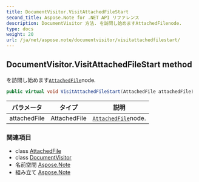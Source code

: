 ```yaml
---
title: DocumentVisitor.VisitAttachedFileStart
second_title: Aspose.Note for .NET API リファレンス
description: DocumentVisitor 方法. を訪問し始めますAttachedFilenode.
type: docs
weight: 20
url: /ja/net/aspose.note/documentvisitor/visitattachedfilestart/
---
```

## DocumentVisitor.VisitAttachedFileStart method

を訪問し始めます[`AttachedFile`](../../attachedfile/)node.

```csharp
public virtual void VisitAttachedFileStart(AttachedFile attachedFile)
```

| パラメータ | タイプ | 説明 |
| --- | --- | --- |
| attachedFile | AttachedFile | [`AttachedFile`](../../attachedfile/)node. |

### 関連項目

* class [AttachedFile](../../attachedfile/)
* class [DocumentVisitor](../)
* 名前空間 [Aspose.Note](../../documentvisitor/)
* 組み立て [Aspose.Note](../../../)


